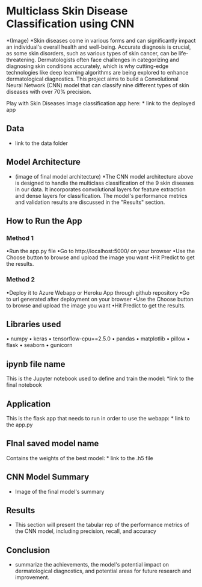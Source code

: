 # Multiclass Skin Disease Classification using CNN
*(Image)
*Skin diseases come in various forms and can significantly impact an individual's overall health and well-being. Accurate diagnosis is crucial, as some skin disorders, such as various types of skin cancer, can be life-threatening. Dermatologists often face challenges in categorizing and diagnosing skin conditions accurately, which is why cutting-edge technologies like deep learning algorithms are being explored to enhance dermatological diagnostics. This project aims to build a Convolutional Neural Network (CNN) model that can classify nine different types of skin diseases with over 70% precision.

Play with Skin Diseases Image classification app here: * link to the deployed app

## Data
* link to the data folder

## Model Architecture
* (image of final model architecture)
*The CNN model architecture above is designed to handle the multiclass classification of the 9 skin diseases in our data. It incorporates convolutional layers for feature extraction and dense layers for classification. The model's performance metrics and validation results are discussed in the "Results" section.

## How to Run the App
### Method 1
•Run the app.py file
•Go to http://localhost:5000/ on your browser
•Use the Choose button to browse and upload the image you want
•Hit Predict to get the results.

### Method 2
•Deploy it to Azure Webapp or Heroku App through github repository
•Go to url generated after deployment on your browser
•Use the Choose button to browse and upload the image you want
•Hit Predict to get the results.

## Libraries used
• numpy
• keras
• tensorflow-cpu==2.5.0
• pandas
• matplotlib
• pillow
• flask
• seaborn
• gunicorn

## ipynb file name
This is the Jupyter notebook used to define and train the model: *link to the final notebook

## Application
This is the flask app that needs to run in order to use the webapp: * link to the app.py

## FInal saved model name
Contains the weights of the best model: * link to the .h5 file

## CNN Model Summary
* Image of the final model's summary
  
## Results
* This section will present the tabular rep of the performance metrics of the CNN model, including precision, recall, and accuracy

## Conclusion
* summarize the achievements, the model's potential impact on dermatological diagnostics, and potential areas for future research and improvement.
  
